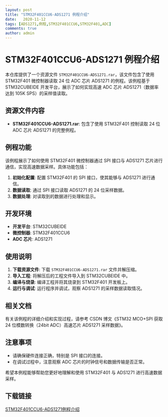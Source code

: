 ```yaml
---
layout: post
title: "STM32F401CCU6-ADS1271 例程介绍"
date:   2020-11-12
tags: [ADS1271,例程,STM32F401CCU6,STM32F401,ADC]
comments: true
author: admin
---
```

# STM32F401CCU6-ADS1271 例程介绍

本仓库提供了一个资源文件 `STM32F401CCU6-ADS1271.rar`，该文件包含了使用 STM32F401 微控制器读取 24 位 ADC 芯片 ADS1271 的例程。该例程基于 STM32CUBEIDE 开发平台，展示了如何实现高速 ADC 芯片 ADS1271（数据率达到 105K SPS）的采样值读取。

## 资源文件内容

- **STM32F401CCU6-ADS1271.rar**: 包含了使用 STM32F401 控制读取 24 位 ADC 芯片 ADS1271 的完整例程。

## 例程功能

该例程展示了如何使用 STM32F401 微控制器通过 SPI 接口与 ADS1271 芯片进行通信，实现高速数据采样。具体功能包括：

1. **初始化配置**: 配置 STM32F401 的 SPI 接口，使其能够与 ADS1271 进行通信。
2. **数据读取**: 通过 SPI 接口读取 ADS1271 的 24 位采样数据。
3. **数据处理**: 对读取到的数据进行处理和显示。

## 开发环境

- **开发平台**: STM32CUBEIDE
- **微控制器**: STM32F401CCU6
- **ADC 芯片**: ADS1271

## 使用说明

1. **下载资源文件**: 下载 `STM32F401CCU6-ADS1271.rar` 文件并解压缩。
2. **导入工程**: 将解压后的工程文件导入到 STM32CUBEIDE 中。
3. **编译与烧录**: 编译工程并将其烧录到 STM32F401 开发板上。
4. **运行与调试**: 运行程序并调试，观察 ADS1271 的采样数据读取情况。

## 相关文档

有关该例程的详细介绍和实现过程，请参考 CSDN 博文《STM32 MCO+SPI 获取 24 位模数转换（24bit ADC）高速芯片 ADS1271 采样数据》。

## 注意事项

- 请确保硬件连接正确，特别是 SPI 接口的连接。
- 在调试过程中，注意观察 ADC 芯片的时钟信号和数据传输是否正常。

希望本例程能够帮助您更好地理解和使用 STM32F401 与 ADS1271 进行高速数据采样。

## 下载链接

[STM32F401CCU6-ADS1271例程介绍](https://pan.quark.cn/s/c5bc37b972c0)